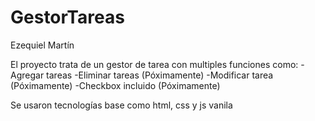 # GestorTareas

Ezequiel Martín

El proyecto trata de un gestor de tarea con multiples funciones como:
-Agregar tareas
-Eliminar tareas (Póximamente)
-Modificar tarea (Póximamente)
-Checkbox incluido (Póximamente)

Se usaron tecnologías base como html, css y js vanila

